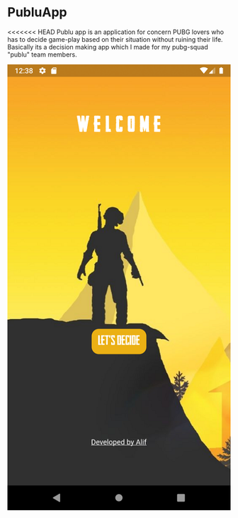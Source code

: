 # PubluApp

<<<<<<< HEAD
Publu app is an application for concern PUBG lovers who has to decide game-play based on their situation without ruining their life. Basically its a decision making app which I made for my pubg-squad "publu" team members.

![Corona Alert Logo](https://github.com/thealiflab/PubluApp/blob/master/ReadmePhotos/MainScreen.png "")
